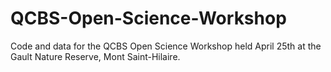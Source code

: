 # QCBS-Open-Science-Workshop
Code and data for the QCBS Open Science Workshop held April 25th at the Gault Nature Reserve, Mont Saint-Hilaire. 
